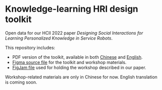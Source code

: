 # Knowledge-learning HRI design toolkit
Open data for our HCII 2022 paper _Designing Social Interactions for Learning Personalized Knowledge in Service Robots_.

This repository includes:
* PDF version of the toolkit, available in both [Chinese](./toolkit/toolkit-chinese.pdf) and [English](./toolkit/toolkit-english.pdf).
* [Figma source file](./source/hcii2022.fig) for the toolkit and workshop materials.
* [FigJam file](./workshop/workshop-template.jam) used for holding the workshop described in our paper.

Workshop-related materials are only in Chinese for now. English translation is coming soon.
